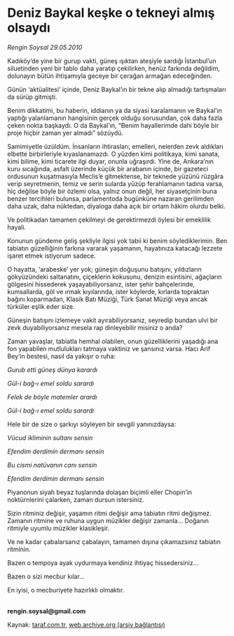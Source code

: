 # Deniz Baykal keşke o tekneyi almış olsaydı 

*Rengin Soysal 29.05.2010*

<div class="yazi"><p>Kadıköy’de yine bir gurup vakti, güneş ışıktan ateşiyle sardığı İstanbul’un siluetinden yeni bir tablo daha yaratıp çekilirken, henüz farkında değildim, dolunayın bütün ihtişamıyla geceye bir çerağan armağan edeceğinden.</p>
<p>Günün ‘aktüalitesi’ içinde, Deniz Baykal’ın bir tekne alıp almadığı tartışmaları da sürüp gitmişti. </p>
<p>Benim dikkatimi, bu haberin, iddianın ya da siyasi karalamanın ve Baykal’ın yaptığı yalanlamanın hangisinin gerçek olduğu sorusundan, çok daha fazla çeken nokta başkaydı. O da Baykal’ın, “Benim hayallerimde dahi böyle bir proje hiçbir zaman yer almadı” sözüydü.</p>
<p>Samimiyetle üzüldüm. İnsanların ihtirasları, emelleri, nelerden zevk aldıkları elbette birbirleriyle kıyaslanamazdı. O yüzden kimi politikaya, kimi sanata, kimi bilime, kimi ticarete ilgi duyar, onunla uğraşırdı. Yine de, Ankara’nın kuru sıcağında, asfalt üzerinde küçük bir arabanın içinde, bir gazeteci ordusunun kuşatmasıyla Meclis’e gitmektense, bir teknede yüzünü rüzgâra verip seyretmenin, temiz ve serin sularda yüzüp ferahlamanın tadına varsa, hiç değilse böyle bir özlemi olsa, yalnız onun değil, her siyasetçinin buna benzer tercihleri bulunsa, parlamentoda bugünküne nazaran gerilimden daha uzak, daha nüktedan, diyaloga daha açık bir ortam hâkim olurdu belki.</p>
<p>Ve politikadan tamamen çekilmeyi de gerektirmezdi öylesi bir emeklilik hayali.</p>
<p>Konunun gündeme geliş şekliyle ilgisi yok tabii ki benim söylediklerimin. Ben tabiatın güzelliğinin farkına vararak yaşamanın, hayatınıza katacağı lezzete işaret etmek istiyorum sadece.</p>
<p>O hayatta, ‘arabeske’ yer yok; güneşin doğuşunu batışını, yıldızların gökyüzündeki saltanatını, çiçeklerin kokusunu, denizin esintisini, ağaçların gölgesini hissederek yaşayabiliyorsanız, ister şehir bahçelerinde, kumsallarda, göl ve ırmak kıyılarında, ister köylerde, kırlarda topraktan bağını koparmadan, Klasik Batı Müziği, Türk Sanat Müziği veya ancak türküler eşlik eder size.</p>
<p>Güneşin batışını izlemeye vakit ayırabiliyorsanız, seyredip bundan ulvi bir zevk duyabiliyorsanız mesela rap dinleyebilir misiniz o anda?</p>
<p>Zaman yavaşlar, tabiatla hemhal olabilen, onun güzelliklerini yaşadığı ana fon yapabilen mutlulukları tatmaya vaktiniz ve şansınız varsa. Hacı Arif Bey’in bestesi, nasıl da yakışır o ruha:</p>
<p><i>Gurub etti güneş dünya karardı</i></p>
<p><i>Gül-i bağ-ı emel soldu sarardı</i></p>
<p><i>Felek de böyle matemler arardı</i></p>
<p><i>Gül-i bağ-ı emel soldu sarardı</i></p>
<p>Hele bir de size o şarkıyı söyleyen bir sevgili yanınızdaysa:</p>
<p><i>Vücud ikliminin sultanı sensin</i></p>
<p><i>Efendim derdimin dermanı sensin</i></p>
<p><i>Bu cismi natüvanın canı sensin</i></p>
<p><i>Efendim derdimin dermanı sensin</i></p>
<p>Piyanonun siyah beyaz tuşlarında dolaşan biçimli eller Chopin’in noktürnlerini çalarken, zaman dursun istersiniz.</p>
<p>Sizin ritminiz değişir, yaşamın ritmi değişir ama tabiatın ritmi değişmez. Zamanın ritmine ve ruhuna uygun müzikler değişir zamanla... Doğanın ritmiyle uyumlu müzikler klasikleşir.</p>
<p>Ve ne kadar çabalarsanız çabalayın, tamamen dışına çıkamazsınız tabiatın ritminin.</p>
<p>Bazen o tempoya ayak uydurmaya kendiniz ihtiyaç hissedersiniz...</p>
<p>Bazen o sizi mecbur kılar...</p>
<p>En iyisi, o mecburiyete hazırlıklı olmaktır.</p>
<p><b><br/>rengin.soysal@gmail.com</b></p></div>

Kaynak: [taraf.com.tr](http://www.taraf.com.tr:80/rengin-soysal/makale-deniz-baykal-keske-o-tekneyi-almis-olsaydi.htm), [web.archive.org (arşiv bağlantısı)](http://web.archive.org/web/20100531152404/http://www.taraf.com.tr:80/rengin-soysal/makale-deniz-baykal-keske-o-tekneyi-almis-olsaydi.htm)
